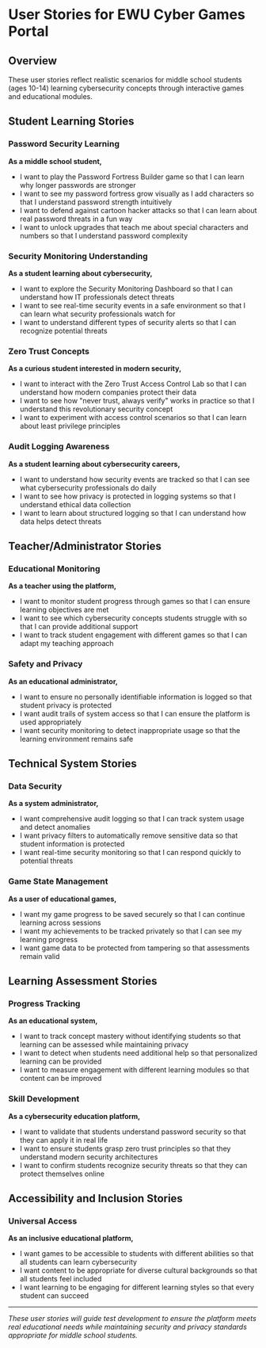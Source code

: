# User Stories for EWU Cyber Games Portal

## Overview
These user stories reflect realistic scenarios for middle school students (ages 10-14) learning cybersecurity concepts through interactive games and educational modules.

## Student Learning Stories

### Password Security Learning
**As a middle school student,**
- I want to play the Password Fortress Builder game so that I can learn why longer passwords are stronger
- I want to see my password fortress grow visually as I add characters so that I understand password strength intuitively
- I want to defend against cartoon hacker attacks so that I can learn about real password threats in a fun way
- I want to unlock upgrades that teach me about special characters and numbers so that I understand password complexity

### Security Monitoring Understanding
**As a student learning about cybersecurity,**
- I want to explore the Security Monitoring Dashboard so that I can understand how IT professionals detect threats
- I want to see real-time security events in a safe environment so that I can learn what security professionals watch for
- I want to understand different types of security alerts so that I can recognize potential threats

### Zero Trust Concepts
**As a curious student interested in modern security,**
- I want to interact with the Zero Trust Access Control Lab so that I can understand how modern companies protect their data
- I want to see how "never trust, always verify" works in practice so that I understand this revolutionary security concept
- I want to experiment with access control scenarios so that I can learn about least privilege principles

### Audit Logging Awareness
**As a student learning about cybersecurity careers,**
- I want to understand how security events are tracked so that I can see what cybersecurity professionals do daily
- I want to see how privacy is protected in logging systems so that I understand ethical data collection
- I want to learn about structured logging so that I can understand how data helps detect threats

## Teacher/Administrator Stories

### Educational Monitoring
**As a teacher using the platform,**
- I want to monitor student progress through games so that I can ensure learning objectives are met
- I want to see which cybersecurity concepts students struggle with so that I can provide additional support
- I want to track student engagement with different games so that I can adapt my teaching approach

### Safety and Privacy
**As an educational administrator,**
- I want to ensure no personally identifiable information is logged so that student privacy is protected
- I want audit trails of system access so that I can ensure the platform is used appropriately
- I want security monitoring to detect inappropriate usage so that the learning environment remains safe

## Technical System Stories

### Data Security
**As a system administrator,**
- I want comprehensive audit logging so that I can track system usage and detect anomalies
- I want privacy filters to automatically remove sensitive data so that student information is protected
- I want real-time security monitoring so that I can respond quickly to potential threats

### Game State Management
**As a user of educational games,**
- I want my game progress to be saved securely so that I can continue learning across sessions
- I want my achievements to be tracked privately so that I can see my learning progress
- I want game data to be protected from tampering so that assessments remain valid

## Learning Assessment Stories

### Progress Tracking
**As an educational system,**
- I want to track concept mastery without identifying students so that learning can be assessed while maintaining privacy
- I want to detect when students need additional help so that personalized learning can be provided
- I want to measure engagement with different learning modules so that content can be improved

### Skill Development
**As a cybersecurity education platform,**
- I want to validate that students understand password security so that they can apply it in real life
- I want to ensure students grasp zero trust principles so that they understand modern security architectures
- I want to confirm students recognize security threats so that they can protect themselves online

## Accessibility and Inclusion Stories

### Universal Access
**As an inclusive educational platform,**
- I want games to be accessible to students with different abilities so that all students can learn cybersecurity
- I want content to be appropriate for diverse cultural backgrounds so that all students feel included
- I want learning to be engaging for different learning styles so that every student can succeed

---

*These user stories will guide test development to ensure the platform meets real educational needs while maintaining security and privacy standards appropriate for middle school students.*
